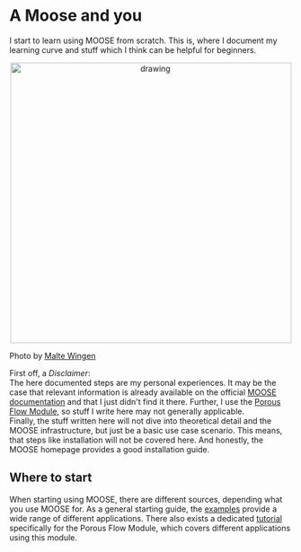 # A Moose and you

I start to learn using MOOSE from scratch. This is, where I document my learning curve and stuff which I think can be helpful for beginners.  

<p align="center">
  <img src="https://images.unsplash.com/photo-1498334906313-6e099a1bd87b?ixlib=rb-1.2.1&ixid=eyJhcHBfaWQiOjEyMDd9&auto=format&fit=crop&w=1350&q=80" alt="drawing" width="500"/>
</p>  

Photo by [Malte Wingen](https://unsplash.com/@maltewingen)

First off, a *Disclaimer*:  
The here documented steps are my personal experiences. It may be the case that relevant information is already available on the official [MOOSE documentation](https://www.mooseframework.org/) and that I just didn't find it there. Further, I use the [Porous Flow Module](https://www.mooseframework.org/modules/porous_flow/index.html), so stuff I write here may not generally applicable.  
Finally, the stuff written here will not dive into theoretical detail and the MOOSE infrastructure, but just be a basic use case scenario.
This means, that steps like installation will not be covered here. And honestly, the MOOSE homepage provides a good installation guide.  

## Where to start  

When starting using MOOSE, there are different sources, depending what you use MOOSE for. As a general starting guide, the [examples](https://www.mooseframework.org/examples/) provide a wide range of different applications. There also exists a dedicated [tutorial](https://www.mooseframework.org/modules/porous_flow/tutorial_00.html) specifically for the Porous Flow Module, which covers different applications using this module.